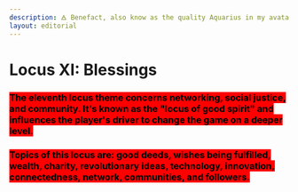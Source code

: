 ```yaml
---
description: 🜁 Benefact, also know as the quality Aquarius in my avatar 🜁
layout: editorial
---
```


# Locus XI: Blessings

### <mark style="background-color:red;">The eleventh locus theme concerns networking, social justice, and community. It's known as the "locus of good spirit" and influences the player's driver to change the game on a deeper level.</mark>

### <mark style="background-color:red;">Topics of this locus are: good deeds, wishes being fulfilled, wealth, charity, revolutionary ideas, technology, innovation, connectedness, network, communities, and followers.</mark>

